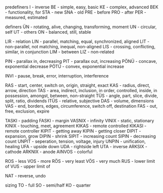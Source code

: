 predefiners 
I - inverse
BE - simple, easy, basic
KE - complex, advanced
BEK - functionality, for
STA - new
SNA - old
PRE - before
PRO - after 
PER - measured, estimated

definers
ÜN - rotating, alive, changing, transforming, moment
UN - circular, self
UT - others
ON - balanced, still, stable


LIR - relation
LIN - parallel, matching, equal, synchronized, aligned
LIT - non-parallel, not matching, inequal, non-aligned
LIS - crossing, conflicting, similar, in conjunction
LIM - between
LIZ - non-related

PIN - parallax in, decreasing 
PIT - parallax out, increasing
PÖNÜ - concave, exponential decrease
PÖTÜ - convex, exponential increase

INVI - pause, break, error, interruption, interference

RAS - start, center, switch on, origin, straight, exact
KAS - radius, direct, arrow, direction
TAS - area, indirect, inclusion, in order, controlled, inside, in possession, amongst, between, non-straight
TÜS - angle, part, slice, divide, split, ratio, dividends
ITÜS - relative, subjective
DAS - volume, dimensions
VAS - end, borders, edges, circumference, switch off, destination
FAS - out, free, exclusion, expire


TASKI - padding
FASKI - margin 
VASNIX - infinity
VINIX - static, stationary
KINIX - touching, meet, agreement
KIKAS - remote controlled
KIKASI - remote controller
KIPIT - getting away
KIPIN - getting closer
DIPIT - expansion, grow
DIPIN - shrink
SIPIT - increasing count
SIPIN - decreasing count
UNPIT - seperation, tension, voltage, injury
UNPIN - unification, healing
UFA - upside down 
UDA - rightside left
UTA - inverse
ARKSIX - cathode 
ARKNIX - anode
AINVOS - colorful

ROS - less
VOS - more
RÖS - very least
VÖS - very much
RUS - lower limit of 
VUS - upper limit of

NAT - reverse, undo
 
sizing
TO - full
SO - semi/half
KO - quarter
